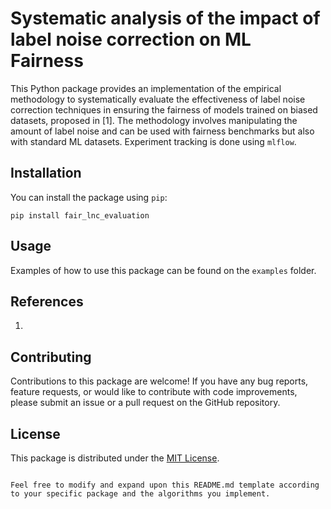 # Systematic analysis of the impact of label noise correction on ML Fairness

This Python package provides an implementation of the empirical methodology to systematically evaluate the effectiveness of label noise correction techniques in ensuring the fairness of models trained on biased datasets, proposed in [1]. The methodology involves manipulating the amount of label noise and can be used with fairness benchmarks but also with standard ML datasets. Experiment tracking is done using `mlflow`.

## Installation

You can install the package using `pip`:

```shell
pip install fair_lnc_evaluation
```

## Usage

Examples of how to use this package can be found on the `examples` folder.

## References

1. 

## Contributing

Contributions to this package are welcome! If you have any bug reports, feature requests, or would like to contribute with code improvements, please submit an issue or a pull request on the GitHub repository.

## License

This package is distributed under the [MIT License](https://opensource.org/licenses/MIT).
```

Feel free to modify and expand upon this README.md template according to your specific package and the algorithms you implement.
